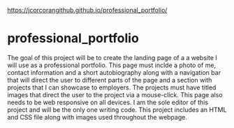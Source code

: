 https://jcorcorangithub.github.io/professional_portfolio/ 

# professional_portfolio

The goal of this project will be to create the landing page of a a website I will use as a professional portfolio. This page must inclde a photo of me, contact information and a short autobiography along with a navigation bar that will direct the user to different parts of the page and a section with projects that I can showcase to employers. The projects must have titled images that direct the user to the project via a mouse-click. This page also needs to be web responsive on all devices. I am the sole editor of this project and will be the only one writing code. This project includes an HTML and CSS file along with images used throughout the webpage. 